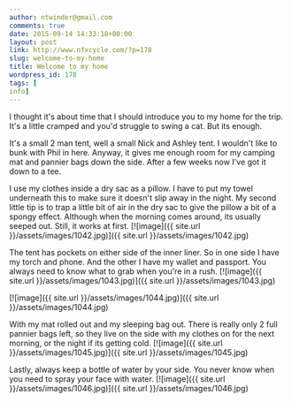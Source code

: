 ```yaml
---
author: ntwinder@gmail.com
comments: true
date: 2015-09-14 14:33:18+00:00
layout: post
link: http://www.nfxcycle.com/?p=178
slug: welcome-to-my-home
title: Welcome to my home
wordpress_id: 178
tags: [
info]
---
```


I thought it's about time that I should introduce you to my home for the trip. It's a little cramped and you'd struggle to swing a cat. But its enough. 

It's a small 2 man tent, well a small Nick and Ashley tent. I wouldn't like to bunk with Phil in here. Anyway, it gives me enough room for my camping mat and pannier bags down the side. After a few weeks now I've got it down to a tee. 

I use my clothes inside a dry sac as a pillow. I have to put my towel underneath this to make sure it doesn't slip away in the night. My second little tip is to trap a little bit of air in the dry sac to give the pillow a bit of a spongy effect. Although when the morning comes around, its usually seeped out. Still, it works at first. 
[![image]({{ site.url }}/assets/images/1042.jpg)]({{ site.url }}/assets/images/1042.jpg) 

The tent has pockets on either side of the inner liner. So in one side I have my torch and phone. And the other I have my wallet and passport. You always need to know what to grab when you're in a rush. 
[![image]({{ site.url }}/assets/images/1043.jpg)]({{ site.url }}/assets/images/1043.jpg) 

[![image]({{ site.url }}/assets/images/1044.jpg)]({{ site.url }}/assets/images/1044.jpg) 

With my mat rolled out and my sleeping bag out. There is really only 2 full pannier bags left, so they live on the side with my clothes on for the next morning, or the night if its getting cold. 
[![image]({{ site.url }}/assets/images/1045.jpg)]({{ site.url }}/assets/images/1045.jpg) 

Lastly, always keep a bottle of water by your side. You never know when you need to spray your face with water.
[![image]({{ site.url }}/assets/images/1046.jpg)]({{ site.url }}/assets/images/1046.jpg)
